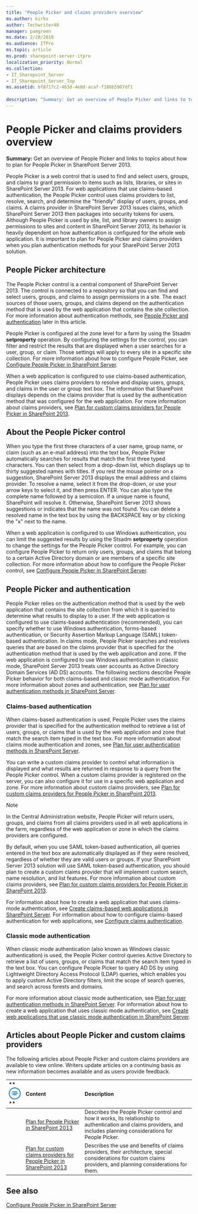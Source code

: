 ```yaml
---
title: "People Picker and claims providers overview"
ms.author: kirks
author: Techwriter40
manager: pamgreen
ms.date: 2/28/2018
ms.audience: ITPro
ms.topic: article
ms.prod: sharepoint-server-itpro
localization_priority: Normal
ms.collection:
- IT_Sharepoint_Server
- IT_Sharepoint_Server_Top
ms.assetid: bf8717c2-463d-4e8d-acaf-f186b5907df1

description: "Summary: Get an overview of People Picker and links to topics about how to plan for People Picker in SharePoint Server 2013."
---
```


# People Picker and claims providers overview

 **Summary:** Get an overview of People Picker and links to topics about how to plan for People Picker in SharePoint Server 2013. 
  
People Picker is a web control that is used to find and select users, groups, and claims to grant permission to items such as lists, libraries, or sites in SharePoint Server 2013. For web applications that use claims-based authentication, the People Picker control uses claims providers to list, resolve, search, and determine the "friendly" display of users, groups, and claims. A claims provider in SharePoint Server 2013 issues claims, which SharePoint Server 2013 then packages into security tokens for users. Although People Picker is used by site, list, and library owners to assign permissions to sites and content in SharePoint Server 2013, its behavior is heavily dependent on how authentication is configured for the whole web application. It is important to plan for People Picker and claims providers when you plan authentication methods for your SharePoint Server 2013 solution.
  
    
## People Picker architecture
<a name="architecture"> </a>

The People Picker control is a central component of SharePoint Server 2013. The control is connected to a repository so that you can find and select users, groups, and claims to assign permissions in a site. The exact sources of those users, groups, and claims depend on the authentication method that is used by the web application that contains the site collection. For more information about authentication methods, see [People Picker and authentication](#auth) later in this article. 
  
People Picker is configured at the zone level for a farm by using the Stsadm **setproperty** operation. By configuring the settings for the control, you can filter and restrict the results that are displayed when a user searches for a user, group, or claim. Those settings will apply to every site in a specific site collection. For more information about how to configure People Picker, see [Configure People Picker in SharePoint Server](http://technet.microsoft.com/library/8ad598cc-1f86-4c59-af28-78f66e49fe11%28Office.14%29.aspx).
  
When a web application is configured to use claims-based authentication, People Picker uses claims providers to resolve and display users, groups, and claims in the user or group text box. The information that SharePoint displays depends on the claims provider that is used by the authentication method that was configured for the web application. For more information about claims providers, see [Plan for custom claims providers for People Picker in SharePoint 2013](plan-for-custom-claims-providers-for-people-picker.md).
  
## About the People Picker control
<a name="about"> </a>

When you type the first three characters of a user name, group name, or claim (such as an e-mail address) into the text box, People Picker automatically searches for results that match the first three typed characters. You can then select from a drop-down list, which displays up to thirty suggested names with titles. If you rest the mouse pointer on a suggestion, SharePoint Server 2013 displays the email address and claims provider. To resolve a name, select it from the drop-down, or use your arrow keys to select it, and then press ENTER. You can also type the complete name followed by a semicolon. If a unique name is found, SharePoint will resolve it. Otherwise, SharePoint Server 2013 shows suggestions or indicates that the name was not found. You can delete a resolved name in the text box by using the BACKSPACE key or by clicking the "x" next to the name.
  
When a web application is configured to use Windows authentication, you can limit the suggested results by using the Stsadm **setproperty** operation to change the settings for the People Picker control. For example, you can configure People Picker to return only users, groups, and claims that belong to a certain Active Directory domain or are members of a specific site collection. For more information about how to configure the People Picker control, see [Configure People Picker in SharePoint Server](http://technet.microsoft.com/library/8ad598cc-1f86-4c59-af28-78f66e49fe11%28Office.14%29.aspx).
  
## People Picker and authentication
<a name="auth"> </a>

People Picker relies on the authentication method that is used by the web application that contains the site collection from which it is queried to determine what results to display to a user. If the web application is configured to use claims-based authentication (recommended), you can specify whether to use Windows authentication, forms-based authentication, or Security Assertion Markup Language (SAML) token-based authentication. In claims mode, People Picker searches and resolves queries that are based on the claims provider that is specified for the authentication method that is used by the web application and zone. If the web application is configured to use Windows authentication in classic mode, SharePoint Server 2013 treats user accounts as Active Directory Domain Services (AD DS) accounts. The following sections describe People Picker behavior for both claims-based and classic mode authentication. For more information about zones and authentication, see [Plan for user authentication methods in SharePoint Server](../security-for-sharepoint-server/plan-user-authentication.md).
  
### Claims-based authentication

When claims-based authentication is used, People Picker uses the claims provider that is specified for the authentication method to retrieve a list of users, groups, or claims that is used by the web application and zone that match the search item typed in the text box. For more information about claims mode authentication and zones, see [Plan for user authentication methods in SharePoint Server](../security-for-sharepoint-server/plan-user-authentication.md).
  
You can write a custom claims provider to control what information is displayed and what results are returned in response to a query from the People Picker control. When a custom claims provider is registered on the server, you can also configure it for use in a specific web application and zone. For more information about custom claims providers, see [Plan for custom claims providers for People Picker in SharePoint 2013](plan-for-custom-claims-providers-for-people-picker.md).
  
> [!NOTE]
> In the Central Administration website, People Picker will return users, groups, and claims from all claims providers used in all web applications in the farm, regardless of the web application or zone in which the claims providers are configured. 
  
By default, when you use SAML token-based authentication, all queries entered in the text box are automatically displayed as if they were resolved, regardless of whether they are valid users or groups. If your SharePoint Server 2013 solution will use SAML token-based authentication, you should plan to create a custom claims provider that will implement custom search, name resolution, and list features. For more information about custom claims providers, see [Plan for custom claims providers for People Picker in SharePoint 2013](plan-for-custom-claims-providers-for-people-picker.md).
  
For information about how to create a web application that uses claims-mode authentication, see [Create claims-based web applications in SharePoint Server](http://technet.microsoft.com/library/83496762-172a-44a4-bf57-1d7ea8008d7d%28Office.14%29.aspx). For information about how to configure claims-based authentication for web applications, see [Configure claims authentication](http://technet.microsoft.com/library/83762baa-b23b-4b63-b14f-350421d9f18a.aspx).
  
### Classic mode authentication

When classic mode authentication (also known as Windows classic authentication) is used, the People Picker control queries Active Directory to retrieve a list of users, groups, or claims that match the search item typed in the text box. You can configure People Picker to query AD DS by using Lightweight Directory Access Protocol (LDAP) queries, which enables you to apply custom Active Directory filters, limit the scope of search queries, and search across forests and domains.
  
For more information about classic mode authentication, see [Plan for user authentication methods in SharePoint Server](../security-for-sharepoint-server/plan-user-authentication.md). For information about how to create a web application that uses classic mode authentication, see [Create web applications that use classic mode authentication in SharePoint Server](http://technet.microsoft.com/library/57c6d1ee-e2b7-4b48-9865-354fe8cc8fe2%28Office.14%29.aspx).
  
## Articles about People Picker and custom claims providers
<a name="links"> </a>

The following articles about People Picker and custom claims providers are available to view online. Writers update articles on a continuing basis as new information becomes available and as users provide feedback.
  
|**        ![Checklist icon (not checked)](../media/mod_icon_checklist_.png)                 **|**Content**|**Description**|
|:-----|:-----|:-----|
||[Plan for People Picker in SharePoint 2013](plan-for-people-picker.md) <br/> |Describes the People Picker control and how it works, its relationship to authentication and claims providers, and includes planning considerations for People Picker.  <br/> |
||[Plan for custom claims providers for People Picker in SharePoint 2013](plan-for-custom-claims-providers-for-people-picker.md) <br/> |Describes the use and benefits of claims providers, their architecture, special considerations for custom claims providers, and planning considerations for them.  <br/> |
   
## See also
<a name="links"> </a>

[Configure People Picker in SharePoint Server](http://technet.microsoft.com/library/8ad598cc-1f86-4c59-af28-78f66e49fe11%28Office.14%29.aspx)

